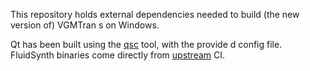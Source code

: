 This repository holds external dependencies needed to build (the new version of) VGMTran
s on Windows.

Qt has been built using the [qsc](https://github.com/spycrab/qsc) tool, with the provide
d config file.
FluidSynth binaries come directly from [upstream](https://github.com/FluidSynth/fluidsynth) CI.
